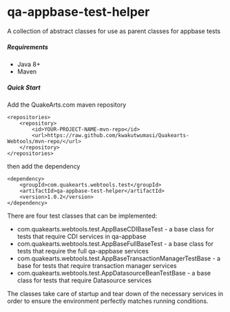 # qa-appbase-test-helper
A collection of abstract classes for use as parent classes for appbase tests

##### Requirements
* Java 8+
* Maven

##### Quick Start

Add the QuakeArts.com maven repository

```
<repositories>
    <repository>
        <id>YOUR-PROJECT-NAME-mvn-repo</id>
        <url>https://raw.github.com/kwakutwumasi/Quakearts-Webtools/mvn-repo/</url>
    </repository>
</repositories>

```

then add the dependency

```
<dependency>
	<groupId>com.quakearts.webtools.test</groupId>
	<artifactId>qa-appbase-test-helper</artifactId>
	<version>1.0.2</version>
</dependency>

```

There are four test classes that can be implemented:

* com.quakearts.webtools.test.AppBaseCDIBaseTest - a base class for tests that require CDI services in qa-appbase
* com.quakearts.webtools.test.AppBaseFullBaseTest - a base class for tests that require the full qa-appbase services
* com.quakearts.webtools.test.AppBaseTransactionManagerTestBase - a base for tests that require transaction manager services
* com.quakearts.webtools.test.AppDatasourceBeanTestBase - a base class for tests that require Datasource services

The classes take care of startup and tear down of the necessary services in order to ensure the environment perfectly matches running conditions. 